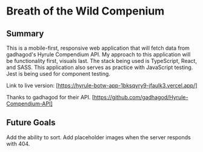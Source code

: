 # Breath of the Wild Compenium

## Summary

This is a mobile-first, responsive web application that will fetch data from gadhagod's Hyrule Compendium API. My approach to this application will be functionality first, visuals last. The stack being used is TypeScript, React, and SASS. This application also serves as practice with JavaScript testing. Jest is being used for component testing.

Link to live version: [https://hyrule-botw-app-1bksqyry9-jfaulk3.vercel.app/]

Thanks to gadhagod for their API. [https://github.com/gadhagod/Hyrule-Compendium-API]

## Future Goals

Add the ability to sort.
Add placeholder images when the server responds with 404.
